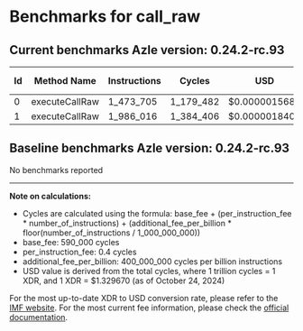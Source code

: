 # Benchmarks for call_raw

## Current benchmarks Azle version: 0.24.2-rc.93

| Id  | Method Name    | Instructions | Cycles    | USD           | USD/Million Calls |
| --- | -------------- | ------------ | --------- | ------------- | ----------------- |
| 0   | executeCallRaw | 1_473_705    | 1_179_482 | $0.0000015683 | $1.56             |
| 1   | executeCallRaw | 1_986_016    | 1_384_406 | $0.0000018408 | $1.84             |

## Baseline benchmarks Azle version: 0.24.2-rc.93

No benchmarks reported

---

**Note on calculations:**

-   Cycles are calculated using the formula: base_fee + (per_instruction_fee \* number_of_instructions) + (additional_fee_per_billion \* floor(number_of_instructions / 1_000_000_000))
-   base_fee: 590_000 cycles
-   per_instruction_fee: 0.4 cycles
-   additional_fee_per_billion: 400_000_000 cycles per billion instructions
-   USD value is derived from the total cycles, where 1 trillion cycles = 1 XDR, and 1 XDR = $1.329670 (as of October 24, 2024)

For the most up-to-date XDR to USD conversion rate, please refer to the [IMF website](https://www.imf.org/external/np/fin/data/rms_sdrv.aspx).
For the most current fee information, please check the [official documentation](https://internetcomputer.org/docs/current/developer-docs/gas-cost#execution).
